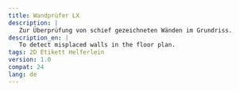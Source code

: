 ```yaml
---
title: Wandprüfer LX
description: |
   Zur Überprüfung von schief gezeichneten Wänden im Grundriss.
description_en: |
   To detect misplaced walls in the floor plan.
tags: 2D Etikett Helferlein
version: 1.0
compat: 24
lang: de
---
```

